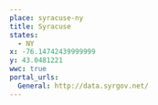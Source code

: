 ```yaml
---
place: syracuse-ny
title: Syracuse
states:
  - NY
x: -76.14742439999999
y: 43.0481221
wwc: true
portal_urls:
  General: http://data.syrgov.net/
---
```

